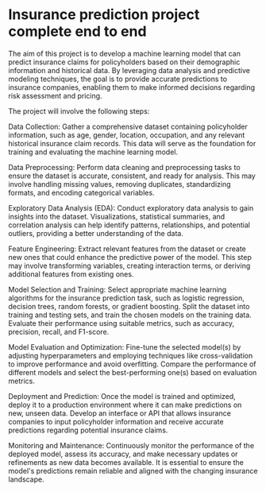 # Insurance prediction project complete end to end

The aim of this project is to develop a machine learning model that can predict insurance claims for policyholders based on their demographic information and historical data. By leveraging data analysis and predictive modeling techniques, the goal is to provide accurate predictions to insurance companies, enabling them to make informed decisions regarding risk assessment and pricing.

The project will involve the following steps:

Data Collection: Gather a comprehensive dataset containing policyholder information, such as age, gender, location, occupation, and any relevant historical insurance claim records. This data will serve as the foundation for training and evaluating the machine learning model.

Data Preprocessing: Perform data cleaning and preprocessing tasks to ensure the dataset is accurate, consistent, and ready for analysis. This may involve handling missing values, removing duplicates, standardizing formats, and encoding categorical variables.

Exploratory Data Analysis (EDA): Conduct exploratory data analysis to gain insights into the dataset. Visualizations, statistical summaries, and correlation analysis can help identify patterns, relationships, and potential outliers, providing a better understanding of the data.

Feature Engineering: Extract relevant features from the dataset or create new ones that could enhance the predictive power of the model. This step may involve transforming variables, creating interaction terms, or deriving additional features from existing ones.

Model Selection and Training: Select appropriate machine learning algorithms for the insurance prediction task, such as logistic regression, decision trees, random forests, or gradient boosting. Split the dataset into training and testing sets, and train the chosen models on the training data. Evaluate their performance using suitable metrics, such as accuracy, precision, recall, and F1-score.

Model Evaluation and Optimization: Fine-tune the selected model(s) by adjusting hyperparameters and employing techniques like cross-validation to improve performance and avoid overfitting. Compare the performance of different models and select the best-performing one(s) based on evaluation metrics.

Deployment and Prediction: Once the model is trained and optimized, deploy it to a production environment where it can make predictions on new, unseen data. Develop an interface or API that allows insurance companies to input policyholder information and receive accurate predictions regarding potential insurance claims.

Monitoring and Maintenance: Continuously monitor the performance of the deployed model, assess its accuracy, and make necessary updates or refinements as new data becomes available. It is essential to ensure the model's predictions remain reliable and aligned with the changing insurance landscape.


